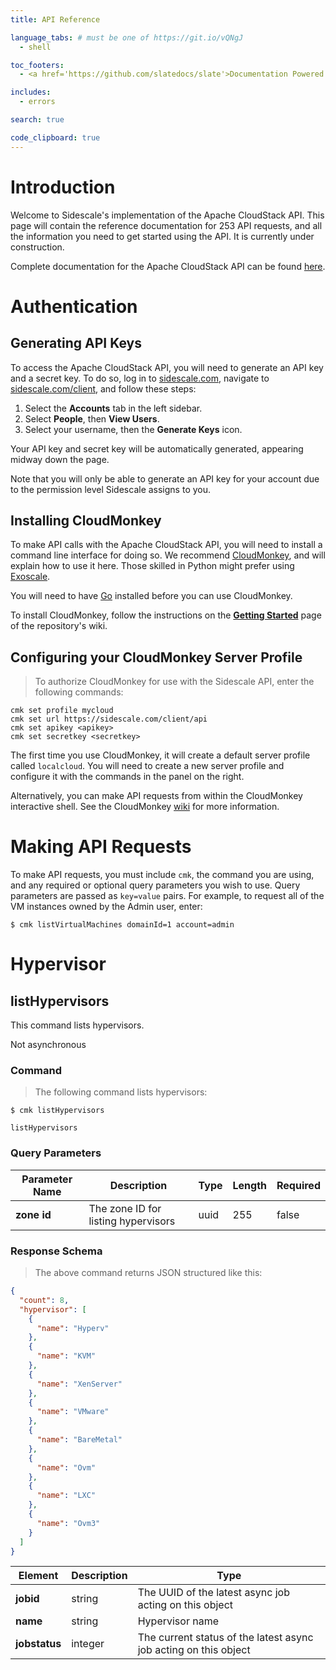 ```yaml
---
title: API Reference

language_tabs: # must be one of https://git.io/vQNgJ
  - shell

toc_footers:
  - <a href='https://github.com/slatedocs/slate'>Documentation Powered by Slate</a>

includes:
  - errors

search: true

code_clipboard: true
---
```


# Introduction

Welcome to Sidescale's implementation of the Apache CloudStack API. This page will contain the reference documentation for 253 API requests, and all the information you need to get started using the API. It is currently under construction. 

Complete documentation for the Apache CloudStack API can be found [here](https://cloudstack.apache.org/api/apidocs-4.11/index.html).

# Authentication

## Generating API Keys

To access the Apache CloudStack API, you will need to generate an API key and a secret key. To do so, log in to [sidescale.com](sidescale.com), navigate to [sidescale.com/client](sidescale.com/client), and follow these steps:

1. Select the **Accounts** tab in the left sidebar.
2. Select **People**, then **View Users**.
3. Select your username, then the **Generate Keys** icon.

Your API key and secret key will be automatically generated, appearing midway down the page.

<aside class="warning">
Note that you will only be able to generate an API key for your account due to the permission level Sidescale assigns to you.
</aside>

## Installing CloudMonkey

To make API calls with the Apache CloudStack API, you will need to install a command line interface for doing so. We recommend [CloudMonkey](https://github.com/apache/cloudstack-cloudmonkey), and will explain how to use it here. Those skilled in Python might prefer using [Exoscale](https://github.com/exoscale/cs).

You will need to have [Go](https://golang.org/doc/install) installed before you can use CloudMonkey.

To install CloudMonkey, follow the instructions on the [**Getting Started**](https://github.com/apache/cloudstack-cloudmonkey/wiki/Getting-Started) page of the repository's wiki.

## Configuring your CloudMonkey Server Profile

> To authorize CloudMonkey for use with the Sidescale API, enter the following commands:

```shell
cmk set profile mycloud
cmk set url https://sidescale.com/client/api
cmk set apikey <apikey>
cmk set secretkey <secretkey>
```

The first time you use CloudMonkey, it will create a default server profile called `localcloud`. You will need to create a new server profile and configure it with the commands in the panel on the right.

<aside class="notice">
Alternatively, you can make API requests from within the CloudMonkey interactive shell. See the CloudMonkey <a href="https://github.com/apache/cloudstack-cloudmonkey/wiki">wiki</a> for more information.
</aside>

# Making API Requests

To make API requests, you must include `cmk`, the command you are using, and any required or optional query parameters you wish to use. Query parameters are passed as `key=value` pairs. For example, to request all of the VM instances owned by the Admin user, enter:

`$ cmk listVirtualMachines domainId=1 account=admin`

# Hypervisor

## listHypervisors

This command lists hypervisors.

<aside class="notice">
Not asynchronous
</aside>

### Command

> The following command lists hypervisors:

```shell
$ cmk listHypervisors
```

`listHypervisors`

### Query Parameters

|Parameter Name|Description|Type|Length|Required|
|--------------|-----------|----|------|--------|
|**zone id**|The zone ID for listing hypervisors|uuid|255|false|

### Response Schema

> The above command returns JSON structured like this:

```json
{
  "count": 8,
  "hypervisor": [
    {
      "name": "Hyperv"
    },
    {
      "name": "KVM"
    },
    {
      "name": "XenServer"
    },
    {
      "name": "VMware"
    },
    {
      "name": "BareMetal"
    },
    {
      "name": "Ovm"
    },
    {
      "name": "LXC"
    },
    {
      "name": "Ovm3"
    }
  ]
}
```

|Element|Description|Type|
|-------|-----------|----|
|**jobid**|string|The UUID of the latest async job acting on this object|
|**name**|string|Hypervisor name|
|**jobstatus**|integer|The current status of the latest async job acting on this object|
